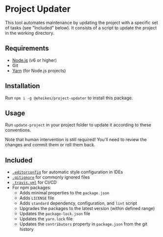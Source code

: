 # Project Updater

This tool automates maintenance by updating the project with a specific set of tasks (see "Included" below). It consists of a script to update the project in the working directory.

## Requirements

* [Node.js](https://nodejs.org/) (v6 or higher)
* Git
* [Yarn](https://yarnpkg.com/) (for Node.js projects)

## Installation

Run `npm i -g @eheikes/project-updater` to install this package.

## Usage

Run `update-project` in your project folder to update it according to these conventions.

Note that human intervention is still required! You'll need to review the changes and commit them or roll them back.

## Included

* [`.editorconfig`](templates/editorconfig) for automatic style configuration in IDEs
* [`.gitignore`](templates/gitignore) for commonly ignored files
* [`.travis.yml`](templates/travis.yml) for CI/CD
* For npm packages:
  * Adds minimal properties to the `package.json`
  * Adds `LICENSE` file
  * Adds `standard` dependency, configuration, and `lint` script
  * Upgrades the packages to the latest version (within defined range)
  * Updates the `package-lock.json` file
  * Updates the `yarn.lock` file
  * Updates the `contributors` property in `package.json` from the git history
